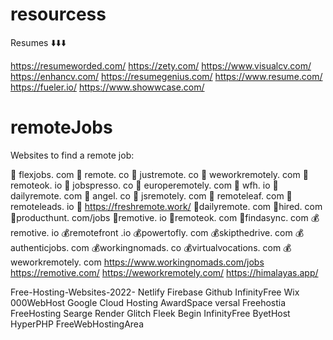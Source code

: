 # resourcess

Resumes ⬇️⬇️⬇️

https://resumeworded.com/
https://zety.com/
https://www.visualcv.com/
https://enhancv.com/
https://resumegenius.com/
https://www.resume.com/
https://fueler.io/
https://www.showwcase.com/



# remoteJobs

 Websites to find a remote job:

📌 flexjobs. com 
📌 remote. co 
📌 justremote. co 
📌 weworkremotely. com 
📌 remoteok. io 
📌 jobspresso. co 
📌 europeremotely. com 
📌 wfh. io 
📌 dailyremote. com 
📌 angel. co 
📌 jsremotely. com 
📌 remoteleaf. com 
📌 remoteleads. io
📌 https://freshremote.work/
📌dailyremote. com
📌hired. com
📌producthunt. com/jobs
📌remotive. io
📌remoteok. com
📌findasync. com
💰remotive. io
💰remotefront .io
💰powertofly. com
💰skipthedrive. com
💰authenticjobs. com
💰workingnomads. co
💰virtualvocations. com
💰weworkremotely. com
https://www.workingnomads.com/jobs
https://remotive.com/
https://weworkremotely.com/
https://himalayas.app/


Free-Hosting-Websites-2022-
Netlify
Firebase
Github
InfinityFree
Wix
000WebHost
Google Cloud Hosting
AwardSpace
versal
Freehostia
FreeHosting
Searge
Render
Glitch
Fleek
Begin
InfinityFree
ByetHost
HyperPHP
FreeWebHostingArea
